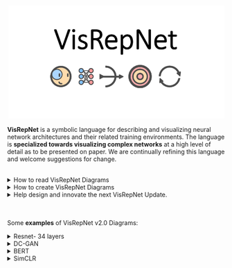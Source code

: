<p align="center">
  <img src="https://github.com/joshclancy/VisRepNet/blob/main/extra/logo2.png"
	title="VisRepNet" width="500"/>
</p>

**VisRepNet** is a symbolic language for describing and visualizing neural network architectures and their related training environments. The language is **specialized towards visualizing complex networks** at a high level of detail as to be presented on paper. We are continually refining this language and welcome suggestions for change. 
<br/>
<br/>
<details><summary>How to read VisRepNet Diagrams</summary>


<h2> The Symbols within VisRepNet</h2>
VisRepNet aims to describe <b>all</b> neural networks and accurately visualize the differences between them. In striving towards this goal, we have created systems of visualization to represent as many niche cases as possible. This has resulted in <b>general representational systems</b>, but perhaps not obvious ones.  
<h3> Convolutions </h3>
A good example of this, is how VisRepNet represents a <b>convolutional layer</b>:</br></br>
<p align="center">
  <img src="https://github.com/joshclancy/VisRepNet/blob/main/png_readme/convolutions.png"
	title="Convolutions"  width="800"/>
</p>
This may seem to be overly complicated. However, this representational system allows us to represent various niche types of convolutions as well. For example, below we show: </br></br>
1. A <b>dilated</b> convolution </br>
2. A custom convolution found in <b>Axial Attention.</b> </br>
3. A convolution that allows for <b>parallel processing along the group dimension.</b> </br>
4. A <b>temporal</b> convolution. </br></br>

<p align="center">
  <img src="https://github.com/joshclancy/VisRepNet/blob/main/png_readme/convExamples.png"
	title="ConvolutionExamples"  width="1000"/>
</p>

<h3> Tensors </h3>

We employ another system of representation to visually describe a wide range of tensors. Simple tensors are represented simply and intuitively. However, we also provide a method of representing more complex tensors. This is done as shown below.

<p align="center">
  <img src="https://github.com/joshclancy/VisRepNet/blob/main/png_readme/tensorSymbolExplain.png"
	title="TensorSymbolExplain" width="1000"/>
</p>

We can mix and match channel, grouping, spatial, and temporal dimensions to produce a wide range of possible tensors. Below are some further examples:

<p align="center">
  <img src="https://github.com/joshclancy/VisRepNet/blob/main/png_readme/tensorcombotable.png"
	title="TensorComboTable" width="1000"/>
</p>

<h3> Other Neural Layers </h3>
Having a good system to represent and visualize tensors allows us to use those tensors to provide <b>context</b> to neural layers. 

<p align="center">
  <img src="https://github.com/joshclancy/VisRepNet/blob/main/png_readme/contextFromTensors.png"
	title="TensorContext" width="1000"/>
</p>

<h3> Other Symbols </h3>
Our other symbols tend to be intuitive. 

<p align="center">
  <img src="https://github.com/joshclancy/VisRepNet/blob/main/png_readme/otherFunctions2.png"
	title="OtherFunctions" width="600"/>
</p>

When we need to represent a function for which we have <b>no symbol</b>, we use the symbol closest to the new function with a label (e.g., use the downsample symbol to represent max pool) or we use our standard stand-in symbol with a label. 

<h2> The Organization of VisRepNet </h2>
We organize VisRepNet diagrams in <b>procedural abstraction</b> levels. There are three main levels. </br></br>

1.	Update Environment Level</br>
3.	Network Architecture Level </br>
4.	Lower Function Level </br>

<h3> Update Environment Level </h3>

In the Update Environment there is a system diagram that describes how the network is trained. This becomes particularly handy when a network is being trained in a new or obscure way. For example, below is DC-GANs training environment. We can see clearly that DC-Gan’s training involves an interaction between two networks. This interaction is both visualized and described.

<p align="center">
  <img src="https://github.com/joshclancy/VisRepNet/blob/main/png_readme/DCGan_trainingEnvironment.png"
	title="TensorContext" width="1000"/>
</p>

The system diagram visualization is organized within the INOMU framework. INOMU stands for <b>Input, Network, Output, Measure and Update</b>. Each function is placed within its appropriate section to create a predictable and intuitive system diagram. 

Based on our user studies, deep learning practitioners want a lot of information about the update environment. VisRepNet then provides a written area to accommodate for this. VisRepNet expect a description of the preprocessing, input/s, output/s, loss function, and update hyperparameters. On top of this we expect a general description of the idea behind the network (or area of improvement, if the diagram is accompanying an academic paper). 

<h3>Network Architecture Level</h3>

The network architecture level describes a network’s architecture with the use of abstracted functions. For example, the sigmoid and phi functions are described in detail in the next lower layer. 

<p align="center">
  <img src="https://github.com/joshclancy/VisRepNet/blob/main/png_readme/networkArchitecture.png"
	title="TensorContext" width="1000"/>
</p>

At this level we can see the general change in the shape of tensors as they travel through the network. 

<h3>Lower Function Level</h3>
At the lower function level, we get detailed descriptions of the functions within the neural network architecture. We aim to provide enough detail, so that one could use these diagrams to code up the network. 

<p align="center">
  <img src="https://github.com/joshclancy/VisRepNet/blob/main/png_readme/lowerFunctions.png"
	title="TensorContext" width="1000"/>
</p>

</details>

<details><summary>How to create VisRepNet Diagrams</summary>
<h2> Resources </h2>
<p>
	VisRepNet Diagrams are created in <b>draw.io</b>, a free open source diagramming tool. You can use it in the <a href="https://app.diagrams.net/"> browser</a> or you can download a <a href="https://www.diagrams.net/index.html"> desktop version </a>  
	
To get you started, we provide:
	1. a template draw.io document (See the <b>VisRepNet_templates.drawio</b> document in the github repo for latest version)
	2. an example draw.io document (See the <b>VisRepNet_examples.drawio</b> document in the github repo for the latest version)
	3. a library of signs to create VisRepNet diagrams. (See the <b>signset.xml</b> document in the Github repo for latest version)
</p>

</details>

<details><summary>Help design and innovate the next VisRepNet Update. </summary>
<p>
	To Do
</p>
</details>

<br/>
<br/>


Some **examples** of VisRepNet v2.0 Diagrams:
<details><summary>Resnet- 34 layers</summary>
<p>
	<img src="https://github.com/joshclancy/VisRepNet/blob/main/png_examples/Resnet.png"
	title="Resnet"/>
</p>
</details>

<details><summary>DC-GAN</summary>
<p>
	<img src="https://github.com/joshclancy/VisRepNet/blob/main/png_examples/DC-GAN.png"
	title="DC-GAN"/>
</p>
</details>

<details><summary>BERT</summary>
<p>
	<img src="https://github.com/joshclancy/VisRepNet/blob/main/png_examples/BERT.png"
	title="BERT"/>
</p>
</details>                                                                                                   

<details><summary>SimCLR</summary>
<p>
	<img src="https://github.com/joshclancy/VisRepNet/blob/main/png_examples/SimCLR-ContrastiveLearning.png"
	title="SimCLR"/>
</p>
</details>             
<br/>

